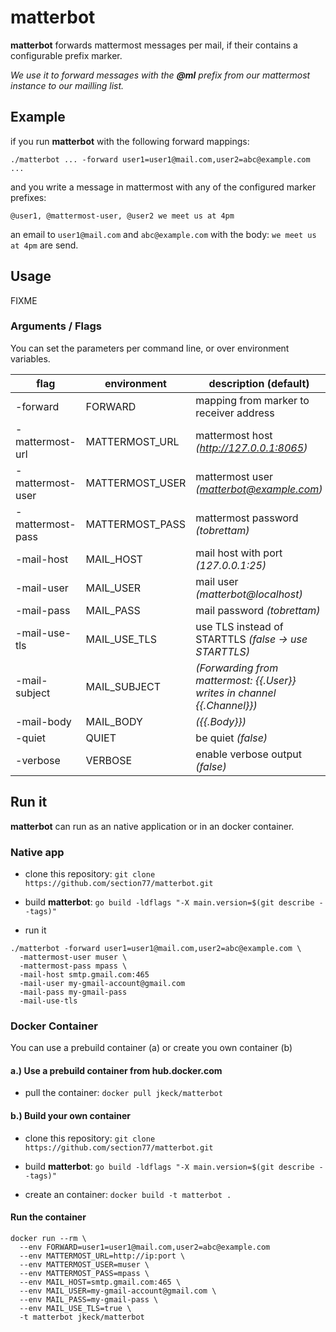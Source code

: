 # matterbot

**matterbot** forwards mattermost messages per mail, if their contains a configurable prefix marker.


_We use it to forward messages with the **@ml** prefix from our mattermost instance to our mailling list._

## Example

if you run **matterbot** with the following forward mappings:

```
./matterbot ... -forward user1=user1@mail.com,user2=abc@example.com ...
```

and you write a message in mattermost with any of the configured marker prefixes:

```
@user1, @mattermost-user, @user2 we meet us at 4pm
```

an email to `user1@mail.com` and `abc@example.com` with the body: `we meet us at 4pm` are send.


## Usage

FIXME


### Arguments / Flags

You can set the parameters per command line, or over environment variables.

| flag           | environment     | description (default)                      |
|----------------|-----------------|--------------------------------------------|
|-forward        | FORWARD         | mapping from marker to receiver address    |
|-mattermost-url | MATTERMOST_URL  | mattermost host _(http://127.0.0.1:8065)_  |
|-mattermost-user| MATTERMOST_USER | mattermost user _(matterbot@example.com)_  |
|-mattermost-pass| MATTERMOST_PASS | mattermost password _(tobrettam)_          |
|-mail-host      | MAIL_HOST       | mail host with port _(127.0.0.1:25)_       |
|-mail-user      | MAIL_USER       | mail user _(matterbot@localhost)_          |
|-mail-pass      | MAIL_PASS       | mail password _(tobrettam)_                |
|-mail-use-tls   | MAIL_USE_TLS    | use TLS instead of STARTTLS _(false -> use STARTTLS)_ |
|-mail-subject   | MAIL_SUBJECT    | _(Forwarding from mattermost: {{.User}} writes in channel {{.Channel}})_ |
|-mail-body      | MAIL_BODY       | _({{.Body}})_                              |
|-quiet          | QUIET           | be quiet _(false)_                         |
|-verbose        | VERBOSE         | enable verbose output _(false)_            |




## Run it

**matterbot** can run as an native application or in an docker container.

### Native app

- clone this repository: `git clone https://github.com/section77/matterbot.git`

- build **matterbot**: `go build -ldflags "-X main.version=$(git describe --tags)"`

- run it
```
./matterbot -forward user1=user1@mail.com,user2=abc@example.com \
  -mattermost-user muser \
  -mattermost-pass mpass \
  -mail-host smtp.gmail.com:465
  -mail-user my-gmail-account@gmail.com
  -mail-pass my-gmail-pass
  -mail-use-tls
```


### Docker Container

You can use a prebuild container (a) or create you own container (b)

#### a.) Use a prebuild container from hub.docker.com

- pull the container: `docker pull jkeck/matterbot`

#### b.) Build your own container

- clone this repository: `git clone https://github.com/section77/matterbot.git`

- build **matterbot**: `go build -ldflags "-X main.version=$(git describe --tags)"`

- create an container: `docker build -t matterbot .`

#### Run the container

```
docker run --rm \
  --env FORWARD=user1=user1@mail.com,user2=abc@example.com
  --env MATTERMOST_URL=http://ip:port \
  --env MATTERMOST_USER=muser \
  --env MATTERMOST_PASS=mpass \
  --env MAIL_HOST=smtp.gmail.com:465 \
  --env MAIL_USER=my-gmail-account@gmail.com \
  --env MAIL_PASS=my-gmail-pass \
  --env MAIL_USE_TLS=true \
  -t matterbot jkeck/matterbot
```
